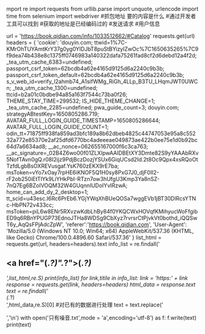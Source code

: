 mport re
import requests
from urllib.parse import unquote, urlencode
import time
from selenium import webdriver
#抓包地址 要的内容是什么
#通过开发者工具可以找到
#获取的地址是已经编码过的
#发送请求
#用户信息

url = 'https://book.qidian.com/info/1033512662/#Catalog'
requests.get(url)
headers = {
    'cookie': 'douyin.com; ttwid=1%7C-KMrOhTUYAmtKrY37g0yg0YIDJbT8puStBYizylZwOc%7C1650635265%7C9f9dea74b438e8c1375ff0746983a140322dafa75261fad8cf2d6debd12a4f2d; _tea_utm_cache_6383=undefined; passport_csrf_token=62bcdb4a62e4165d9125d6a2240c9b3b; passport_csrf_token_default=62bcdb4a62e4165d9125d6a2240c9b3b; s_v_web_id=verify_l2ahmb74_A1sifWMg_RiGh_4LLp_B3TU_LHqmJWT0UWCn; _tea_utm_cache_1300=undefined; ttcid=b2a01c0bdbe94a85a163f7544c73ba0f26; THEME_STAY_TIME=299532; IS_HIDE_THEME_CHANGE=1; _tea_utm_cache_2285=undefined; pwa_guide_count=3; douyin.com; strategyABtestKey=1650805286.719; AVATAR_FULL_LOGIN_GUIDE_TIMESTAMP=1650805286644; AVATAR_FULL_LOGIN_GUIDE_COUNT=1; odin_tt=71875ff938fa859ad3bfc189a8b62dbeb4825c44747053e95a8c55232a772e85370e2af25dfd6770bc4adeeeae049873ae422b0ee75e1d0b92bc64d7a6634ad8; __ac_nonce=062655167000f6c3ca763; __ac_signature=_02B4Z6wo00f01ZLXIpwAAIDBEtXY3Dmte82S9yYAAAbRXv5NofTAvn0gQ.r08I2ijz9PdjBczDozjYSUx6GiqUCsd2Id.2t8Oc9Qpx4xsRQoOtTzfdLgbBsOXREVusgaf.YsK760zEKX9rE7ba; msToken=vYo7xOay7rpHE6iKNOF5Q1H0sy8PxG7J0_djF0II2-rF2ob250iEtTlYk9LiYHkPbI-RTzn7ow3hUfgU3Kmp3Ya8nSZ-7nQ7Eg6BZoIVOQM32W4GUqnnIUDoIYvIRzwA; home_can_add_dy_2_desktop=1; tt_scid=u43esc.I6Rc6PrEb6.YGjYWqXhBUeQOSa7wggEVb1jBT30DlRcsYTNc-HbPN72v433cc; msToken=piL6w8ENr5RXvzwKdbLhBy84f0YKQCWxHOVqfKMihyucWoFfgibED9q6RBnYPUGP73EdnoJTHa8WDSg9CbXyz7rvrsrCtPjvkVt0bothd_iQQSwT6y_AqQsFPjAdcZpW',
    'referer':'https://book.qidian.com',
    'User-Agent': 'Mozilla/5.0 (Windows NT 10.0; Win64; x64) AppleWebKit/537.36 (KHTML, like Gecko) Chrome/100.0.4896.60 Safari/537.36'
         }
list_html = requests.get(url, headers=headers).text
info_list = re.findall('<h2 class="book_name"><a href="(.*?)".*?">(.*?)</a></h2>',list_html,re.S)
print(info_list)
for link,titile in info_list:
    link = 'https:' + link
    response = requests.get(link, headers=headers)
    html_data = response.text
    text = re.findall('<div class="read-content j_readContent" id=".*?">(.*?)</div>',html_data,re.S)[0]
    #对已有的数据进行处理
    text = text.replace('<p>','\n')
with open('只有噪音.txt',mode = 'a',encoding='utf-8') as f:
    f.write(text)
print(text)
